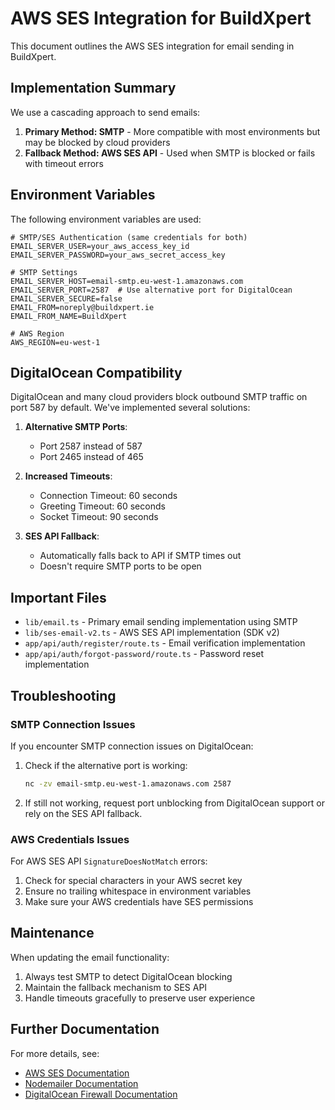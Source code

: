 # AWS SES Integration for BuildXpert

This document outlines the AWS SES integration for email sending in BuildXpert.

## Implementation Summary

We use a cascading approach to send emails:

1. **Primary Method: SMTP** - More compatible with most environments but may be blocked by cloud providers
2. **Fallback Method: AWS SES API** - Used when SMTP is blocked or fails with timeout errors

## Environment Variables

The following environment variables are used:

```
# SMTP/SES Authentication (same credentials for both)
EMAIL_SERVER_USER=your_aws_access_key_id
EMAIL_SERVER_PASSWORD=your_aws_secret_access_key

# SMTP Settings
EMAIL_SERVER_HOST=email-smtp.eu-west-1.amazonaws.com
EMAIL_SERVER_PORT=2587  # Use alternative port for DigitalOcean
EMAIL_SERVER_SECURE=false
EMAIL_FROM=noreply@buildxpert.ie
EMAIL_FROM_NAME=BuildXpert

# AWS Region
AWS_REGION=eu-west-1
```

## DigitalOcean Compatibility

DigitalOcean and many cloud providers block outbound SMTP traffic on port 587 by default. We've implemented several solutions:

1. **Alternative SMTP Ports**:

   - Port 2587 instead of 587
   - Port 2465 instead of 465

2. **Increased Timeouts**:

   - Connection Timeout: 60 seconds
   - Greeting Timeout: 60 seconds
   - Socket Timeout: 90 seconds

3. **SES API Fallback**:
   - Automatically falls back to API if SMTP times out
   - Doesn't require SMTP ports to be open

## Important Files

- `lib/email.ts` - Primary email sending implementation using SMTP
- `lib/ses-email-v2.ts` - AWS SES API implementation (SDK v2)
- `app/api/auth/register/route.ts` - Email verification implementation
- `app/api/auth/forgot-password/route.ts` - Password reset implementation

## Troubleshooting

### SMTP Connection Issues

If you encounter SMTP connection issues on DigitalOcean:

1. Check if the alternative port is working:

   ```bash
   nc -zv email-smtp.eu-west-1.amazonaws.com 2587
   ```

2. If still not working, request port unblocking from DigitalOcean support or rely on the SES API fallback.

### AWS Credentials Issues

For AWS SES API `SignatureDoesNotMatch` errors:

1. Check for special characters in your AWS secret key
2. Ensure no trailing whitespace in environment variables
3. Make sure your AWS credentials have SES permissions

## Maintenance

When updating the email functionality:

1. Always test SMTP to detect DigitalOcean blocking
2. Maintain the fallback mechanism to SES API
3. Handle timeouts gracefully to preserve user experience

## Further Documentation

For more details, see:

- [AWS SES Documentation](https://docs.aws.amazon.com/ses/latest/dg/Welcome.html)
- [Nodemailer Documentation](https://nodemailer.com/about/)
- [DigitalOcean Firewall Documentation](https://docs.digitalocean.com/products/networking/firewalls/)
